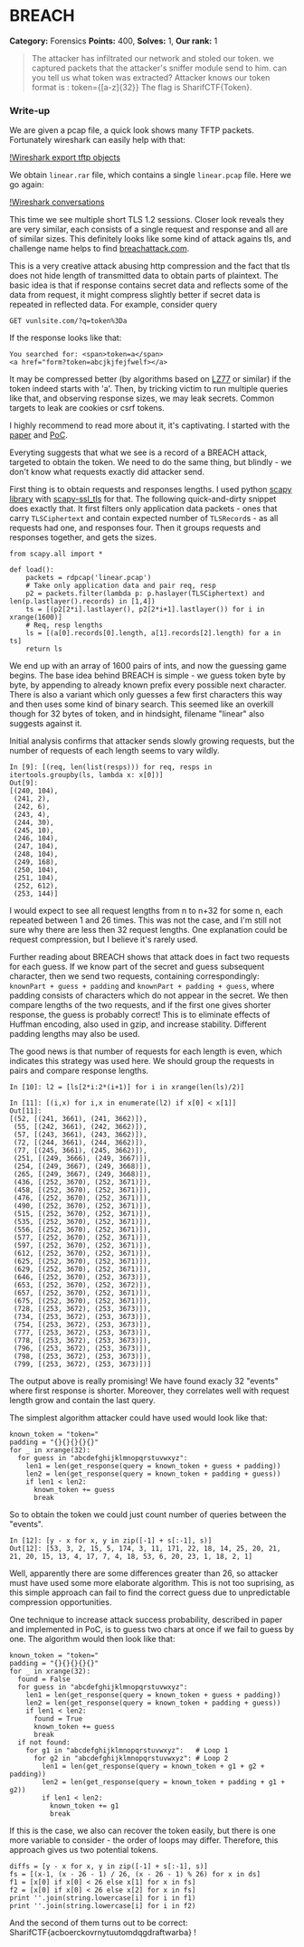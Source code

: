 BREACH
===
**Category:** Forensics **Points:** 400, **Solves:** 1, **Our rank:** 1

> The attacker has infiltrated our network and stoled our token.
> we captured packets that the attacker's sniffer module send to him.
> can you tell us what token was extracted? Attacker knows our token format is : token={[a-z]{32}}
> The flag is SharifCTF{Token}.

### Write-up

We are given a pcap file, a quick look shows many TFTP packets. Fortunately wireshark can easily help with that:

[!Wireshark export tftp objects](wireshark_tftp.png)

We obtain `linear.rar` file, which contains a single `linear.pcap` file. Here we go again:

[!Wireshark conversations](wireshark_conversations.png)

This time we see multiple short TLS 1.2 sessions. Closer look reveals they are very similar, each consists of a single request and response and all are of similar sizes.
This definitely looks like some kind of attack agains tls, and challenge name helps to find [breachattack.com](http://breachattack.com).

This is a very creative attack abusing http compression and the fact that tls does not hide length of transmitted data to obtain parts of plaintext.
The basic idea is that if response contains secret data and reflects some of the data from request, it might compress slightly better if secret data is repeated in reflected data.
For example, consider query

```
GET vunlsite.com/?q=token%3Da
```

If the response looks like that:

```
You searched for: <span>token=a</span>
<a href="form?token=abcjkjfejfwelf></a>
```

It may be compressed better (by algorithms based on [LZ77](https://en.wikipedia.org/wiki/LZ77_and_LZ78) or similar) if the token indeed starts with 'a'.
Then, by tricking victim to run multiple queries like that, and observing response sizes, we may leak secrets. Common targets to leak are cookies or csrf tokens.

I highly recommend to read more about it, it's captivating. I started with the [paper](http://breachattack.com/resources/BREACH%20-%20SSL,%20gone%20in%2030%20seconds.pdf) and [PoC](https://github.com/nealharris/BREACH).

Everyting suggests that what we see is a record of a BREACH attack, targeted to obtain the token. We need to do the same thing, but blindly - we don't know what requests exactly did attacker send.

First thing is to obtain requests and responses lengths. I used python [scapy library](http://www.secdev.org/projects/scapy/) with [scapy-ssl_tls](https://github.com/tintinweb/scapy-ssl_tls) for that.
The following quick-and-dirty snippet does exactly that. It first filters only application data packets -
ones that carry `TLSCiphertext` and contain expected number of `TLSRecord`s - as all requests had one, and responses four.
Then it groups requests and responses together, and gets the sizes.

```
from scapy.all import *

def load():
    packets = rdpcap('linear.pcap')
    # Take only application data and pair req, resp
    p2 = packets.filter(lambda p: p.haslayer(TLSCiphertext) and len(p.lastlayer().records) in [1,4])
    ts = [(p2[2*i].lastlayer(), p2[2*i+1].lastlayer()) for i in xrange(1600)]
    # Req, resp lengths
    ls = [(a[0].records[0].length, a[1].records[2].length) for a in ts]
    return ls
```

We end up with an array of 1600 pairs of ints, and now the guessing game begins. The base idea behind BREACH is simple -
we guess token byte by byte, by appending to already known prefix every possible next character. There is also a variant which
only guesses a few first characters this way and then uses some kind of binary search.
This seemed like an overkill though for 32 bytes of token, and in hindsight, filename "linear" also suggests against it.

Initial analysis confirms that attacker sends slowly growing requests, but the number of requests of each length seems to vary wildly.

```
In [9]: [(req, len(list(resps))) for req, resps in itertools.groupby(ls, lambda x: x[0])]
Out[9]:
[(240, 104),
 (241, 2),
 (242, 6),
 (243, 4),
 (244, 30),
 (245, 10),
 (246, 104),
 (247, 104),
 (248, 104),
 (249, 168),
 (250, 104),
 (251, 104),
 (252, 612),
 (253, 144)]
```

I would expect to see all request lengths from n to n+32 for some n, each repeated between 1 and 26 times. This was not the case, and I'm still not sure why there are less then 32 request lengths.
One explanation could be request compression, but I believe it's rarely used.

Further reading about BREACH shows that attack does in fact two requests for each guess.
If we know part of the secret and guess subsequent character, then we send two requests, containing correspondingly:
`knownPart + guess + padding` and `knownPart + padding + guess`, where padding consists of characters which do not appear in the secret.
We then compare lengths of the two requests, and if the first one gives shorter response, the guess is probably correct! This is to eliminate effects of Huffman encoding,
also used in gzip, and increase stability. Different padding lengths may also be used.

The good news is that number of requests for each length is even, which indicates this strategy was used here. We should group the requests in pairs and compare response lengths.

```
In [10]: l2 = [ls[2*i:2*(i+1)] for i in xrange(len(ls)/2)]

In [11]: [(i,x) for i,x in enumerate(l2) if x[0] < x[1]]
Out[11]:
[(52, [(241, 3661), (241, 3662)]),
 (55, [(242, 3661), (242, 3662)]),
 (57, [(243, 3661), (243, 3662)]),
 (72, [(244, 3661), (244, 3662)]),
 (77, [(245, 3661), (245, 3662)]),
 (251, [(249, 3666), (249, 3667)]),
 (254, [(249, 3667), (249, 3668)]),
 (265, [(249, 3667), (249, 3668)]),
 (436, [(252, 3670), (252, 3671)]),
 (458, [(252, 3670), (252, 3671)]),
 (476, [(252, 3670), (252, 3671)]),
 (490, [(252, 3670), (252, 3671)]),
 (515, [(252, 3670), (252, 3671)]),
 (535, [(252, 3670), (252, 3671)]),
 (556, [(252, 3670), (252, 3671)]),
 (577, [(252, 3670), (252, 3671)]),
 (597, [(252, 3670), (252, 3671)]),
 (612, [(252, 3670), (252, 3671)]),
 (625, [(252, 3670), (252, 3671)]),
 (629, [(252, 3670), (252, 3671)]),
 (646, [(252, 3670), (252, 3673)]),
 (653, [(252, 3670), (252, 3672)]),
 (657, [(252, 3670), (252, 3671)]),
 (675, [(252, 3670), (252, 3671)]),
 (728, [(253, 3672), (253, 3673)]),
 (734, [(253, 3672), (253, 3673)]),
 (754, [(253, 3672), (253, 3673)]),
 (777, [(253, 3672), (253, 3673)]),
 (778, [(253, 3672), (253, 3673)]),
 (796, [(253, 3672), (253, 3673)]),
 (798, [(253, 3672), (253, 3673)]),
 (799, [(253, 3672), (253, 3673)])]
```

The output above is really promising! We have found exacly 32 "events" where first response is shorter.
Moreover, they correlates well with request length grow and contain the last query.

The simplest algorithm attacker could have used would look like that:
```
known_token = "token="
padding = "{}{}{}{}{}"
for _ in xrange(32):
  for guess in "abcdefghijklmnopqrstuvwxyz":
    len1 = len(get_response(query = known_token + guess + padding))
    len2 = len(get_response(query = known_token + padding + guess))
    if len1 < len2:
      known_token += guess
      break
```

So to obtain the token we could just count number of queries between the "events".

```
In [12]: [y - x for x, y in zip([-1] + s[:-1], s)]
Out[12]: [53, 3, 2, 15, 5, 174, 3, 11, 171, 22, 18, 14, 25, 20, 21, 21, 20, 15, 13, 4, 17, 7, 4, 18, 53, 6, 20, 23, 1, 18, 2, 1]
```

Well, apparently there are some differences greater than 26, so attacker must have used some more elaborate algorithm. This is not too suprising,
as this simple approach can fail to find the correct guess due to unpredictable compression opportunities.

One technique to increase attack success probability, described in paper and implemented in PoC, is to guess two chars at once if we fail to guess by one.
The algorithm would then look like that:

```
known_token = "token="
padding = "{}{}{}{}{}"
for _ in xrange(32):
  found = False
  for guess in "abcdefghijklmnopqrstuvwxyz":
    len1 = len(get_response(query = known_token + guess + padding))
    len2 = len(get_response(query = known_token + padding + guess))
    if len1 < len2:
      found = True
      known_token += guess
      break
  if not found:
    for g1 in "abcdefghijklmnopqrstuvwxyz":   # Loop 1
      for g2 in "abcdefghijklmnopqrstuvwxyz": # Loop 2
        len1 = len(get_response(query = known_token + g1 + g2 + padding))
        len2 = len(get_response(query = known_token + padding + g1 + g2))
        if len1 < len2:
          known_token += g1
          break
```

If this is the case, we also can recover the token easily, but there is one more
variable to consider - the order of loops may differ. Therefore, this approach gives us two potential tokens.

```
diffs = [y - x for x, y in zip([-1] + s[:-1], s)]
fs = [(x-1, (x - 26 - 1) / 26, (x - 26 - 1) % 26) for x in ds]
f1 = [x[0] if x[0] < 26 else x[1] for x in fs]
f2 = [x[0] if x[0] < 26 else x[2] for x in fs]
print ''.join(string.lowercase[i] for i in f1)
print ''.join(string.lowercase[i] for i in f2)
```

And the second of them turns out to be correct: SharifCTF{acboerckovrnytuutomdqgdraftwarba} !

